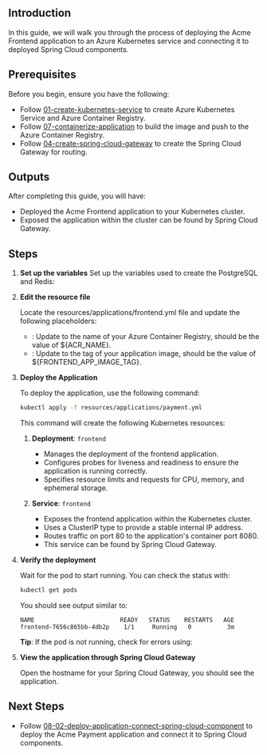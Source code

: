 ## Introduction

In this guide, we will walk you through the process of deploying the Acme Frontend application to an Azure Kubernetes service and connecting it to deployed Spring Cloud components.

## Prerequisites

Before you begin, ensure you have the following:

- Follow [01-create-kubernetes-service](./01-create-kubernetes-service.md) to create Azure Kubernetes Service and Azure Container Registry.
- Follow [07-containerize-application](./07-containerize-application.md) to build the image and push to the Azure Container Registry.
- Follow [04-create-spring-cloud-gateway](./04-create-spring-cloud-gateway.md) to create the Spring Cloud Gateway for routing.

## Outputs

After completing this guide, you will have:

- Deployed the Acme Frontend application to your Kubernetes cluster.
- Exposed the application within the cluster can be found by Spring Cloud Gateway.

## Steps

1. **Set up the variables**
   Set up the variables used to create the PostgreSQL and Redis:

1. **Edit the resource file**

    Locate the resources/applications/frontend.yml file and update the following placeholders:

    - <acr-name>: Update to the name of your Azure Container Registry, should be the value of ${ACR_NAME}.
    - <frontend-app-image-tag>: Update to the tag of your application image, should be the value of ${FRONTEND_APP_IMAGE_TAG}.

1. **Deploy the Application**

    To deploy the application, use the following command:
    ```sh
    kubectl apply -f resources/applications/payment.yml
    ```

    This command will create the following Kubernetes resources:

    1. **Deployment**: `frontend`
        - Manages the deployment of the frontend application.
        - Configures probes for liveness and readiness to ensure the application is running correctly.
        - Specifies resource limits and requests for CPU, memory, and ephemeral storage.
    
    1. **Service**: `frontend`
        - Exposes the frontend application within the Kubernetes cluster.
        - Uses a ClusterIP type to provide a stable internal IP address.
        - Routes traffic on port 80 to the application's container port 8080.
        - This service can be found by Spring Cloud Gateway.

1. **Verify the deployment**

    Wait for the pod to start running. You can check the status with:

    ```bash
    kubectl get pods
    ```

    You should see output similar to:

    ```
    NAME                        READY   STATUS    RESTARTS   AGE
    frontend-7656c865bb-4db2p    1/1     Running   0          3m
    ```


    **Tip**: If the pod is not running, check for errors using:

1. **View the application through Spring Cloud Gateway**

    Open the hostname for your Spring Cloud Gateway, you should see the application.

## Next Steps

- Follow [08-02-deploy-application-connect-spring-cloud-component](./08-02-deploy-application-connect-spring-cloud-component.md) to deploy the Acme Payment application and connect it to Spring Cloud components.